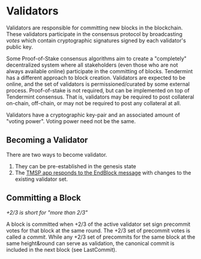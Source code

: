 # Validators

Validators are responsible for committing new blocks in the blockchain.
These validators participate in the consensus protocol by broadcasting _votes_ which contain cryptographic signatures signed by each validator's public key.

Some Proof-of-Stake consensus algorithms aim to create a "completely" decentralized system where all stakeholders (even those who are not always available online) participate in the committing of blocks.  Tendermint has a different approach to block creation.  Validators are expected to be online, and the set of validators is permissioned/curated by some external process.  Proof-of-stake is not required, but can be implemented on top of Tendermint consensus.  That is, validators may be required to post collateral on-chain, off-chain, or may not be required to post any collateral at all.

Validators have a cryptographic key-pair and an associated amount of "voting power".  Voting power need not be the same.

## Becoming a Validator

There are two ways to become validator.

1. They can be pre-established in the <router-link to="/docs/internals/genesis">genesis state</router-link>
2. The [TMSP app responds to the EndBlock message](https://github.com/tendermint/tmsp) with changes to the existing validator set.

## Committing a Block

_+2/3 is short for "more than 2/3"_

A block is committed when +2/3 of the <router-link to="#active-vs-unbonding">active</router-link> validator set sign <router-link to="/docs/internals/block-structure#vote">precommit votes</router-link> for that block at the same <router-link to="/docs/internals/consensus">round</router-link>.  The +2/3 set of precommit votes is called a <router-link to="/docs/internals/block-structure#commit">_commit_</router-link>.  While any +2/3 set of precommits for the same block at the same height&round can serve as validation, the canonical commit is included in the next block (see <router-link to="/docs/internals/block-structure">LastCommit</router-link>).
